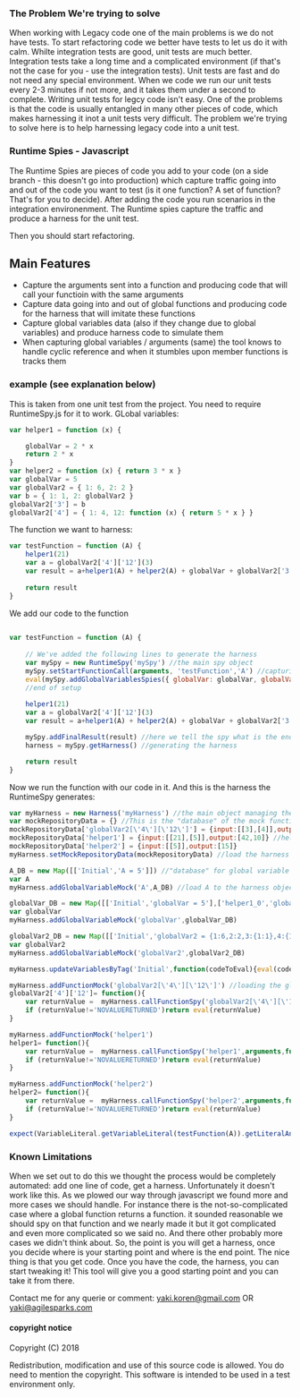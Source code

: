 ### The Problem We're trying to solve
When working with Legacy code one of the main problems is we do not have tests. To start refactoring code we better have tests to let us do it with calm.
Whilte integration tests are good, unit tests are much better. Integration tests take a long time and a complicated environment (if that's not the case for you - use the integration tests). Unit tests are fast and do not need any special environment. When we code we run our unit tests every 2-3 minutes if not more, and it takes them under a second to complete.
Writing unit tests for legcy code isn't easy. One of the problems is that the code is usually entangled in many other pieces of code, which makes harnessing it inot a unit tests very difficult.
The problem we're trying to solve here is to help harnessing legacy code into a unit test.

### Runtime Spies - Javascript
The Runtime Spies are pieces of code you add to your code (on a side branch - this doesn't go into production) which capture traffic going into and out of the code you want to test (is it one function? A set of function? That's for you to decide).
After adding the code you run scenarios in the integration environenment. The Runtime spies capture the traffic and produce a harness for the unit test.

Then you should start refactoring.

## Main Features
- Capture the arguments sent into a function and producing code that will call your functioin with the same arguments
- Capture data going into and out of global functions and producing code for the harness that will imitate these functions
- Capture global variables data (also if they change due to global variables) and produce harness code to simulate them
- When capturing global variables / arguments (same) the tool knows to handle cyclic reference and when it stumbles upon member functions is tracks them

### example (see explanation below)
This is taken from one unit test from the project. You need to require RuntimeSpy.js for it to work.
GLobal variables:
```js
var helper1 = function (x) {

    globalVar = 2 * x
    return 2 * x
}
var helper2 = function (x) { return 3 * x }
var globalVar = 5
var globalVar2 = { 1: 6, 2: 2 }
var b = { 1: 1, 2: globalVar2 }
globalVar2['3'] = b
globalVar2['4'] = { 1: 4, 12: function (x) { return 5 * x } }
```
The function we want to harness:
```js
var testFunction = function (A) {
    helper1(21)
    var a = globalVar2['4']['12'](3)
    var result = a+helper1(A) + helper2(A) + globalVar + globalVar2['3']['2']['1'] + globalVar2['4']['12'](4)
    
    return result
}   
```
We add our code to the function
```js
 
var testFunction = function (A) {
            
    // We've added the following lines to generate the harness
    var mySpy = new RuntimeSpy('mySpy') //the main spy object
    mySpy.setStartFunctionCall(arguments, 'testFunction','A') //capturing the function's arguments (2nd paramtere is the function's name, third is the list of parameters
    eval(mySpy.addGlobalVariablesSpies({ globalVar: globalVar, globalVar2: globalVar2, helper1: helper1, helper2: helper2 }).getCodeToEvalToSpyOnVariables()) //spying on global variables
    //end of setup
    
    helper1(21)
    var a = globalVar2['4']['12'](3)
    var result = a+helper1(A) + helper2(A) + globalVar + globalVar2['3']['2']['1'] + globalVar2['4']['12'](4)

    mySpy.addFinalResult(result) //here we tell the spy what is the end result so it can later assert on it
    harness = mySpy.getHarness() //generating the harness

    return result
}

```
Now we run the function with our code in it. And this is the harness the RuntimeSpy generates:
```js
var myHarness = new Harness('myHarness') //the main object managing the operation
var mockRepositoryData = {} //This is the "database" of the mock functions
mockRepositoryData['globalVar2[\'4\'][\'12\']'] = {input:[[3],[4]],output:[15,20]}
mockRepositoryData['helper1'] = {input:[[21],[5]],output:[42,10]} //helper1 was called twice. At the first time there was one input, 21, and the output was 42. At the second time it was 5 and 10.
mockRepositoryData['helper2'] = {input:[[5]],output:[15]}
myHarness.setMockRepositoryData(mockRepositoryData) //load the harness object with this information

A_DB = new Map([['Initial','A = 5']]) //"database" for global variable A. It had one value throughout the program's run: 5
var A
myHarness.addGlobalVariableMock('A',A_DB) //load A to the harness object

globalVar_DB = new Map([['Initial','globalVar = 5'],['helper1_0','globalVar = 42'],['helper1_1','globalVar = 10']])
var globalVar
myHarness.addGlobalVariableMock('globalVar',globalVar_DB)

globalVar2_DB = new Map([['Initial','globalVar2 = {1:6,2:2,3:{1:1},4:{1:4,12:function(){}}};globalVar2[\'3\'][\'2\']=globalVar2']])
var globalVar2
myHarness.addGlobalVariableMock('globalVar2',globalVar2_DB)

myHarness.updateVariablesByTag('Initial',function(codeToEval){eval(codeToEval)}) //Here, the global variables (A, globalVar and globalVar2 are updated to to have the first value (tag == "Initial"))

myHarness.addFunctionMock('globalVar2[\'4\'][\'12\']') //loading the global function, globalVar2['4']['12'] to the harness object. The below is the definition of the function
globalVar2['4']['12']= function(){
    var returnValue =  myHarness.callFunctionSpy('globalVar2[\'4\'][\'12\']',arguments,function(codeToEval){eval(codeToEval)})
    if (returnValue!='NOVALUERETURNED')return eval(returnValue)
}

myHarness.addFunctionMock('helper1')
helper1= function(){
    var returnValue =  myHarness.callFunctionSpy('helper1',arguments,function(codeToEval){eval(codeToEval)})
    if (returnValue!='NOVALUERETURNED')return eval(returnValue)
}

myHarness.addFunctionMock('helper2')
helper2= function(){
    var returnValue =  myHarness.callFunctionSpy('helper2',arguments,function(codeToEval){eval(codeToEval)})
    if (returnValue!='NOVALUERETURNED')return eval(returnValue)
}

expect(VariableLiteral.getVariableLiteral(testFunction(A)).getLiteralAndCyclicDefinition('result')).equals('result = 76') //here the program is called and the result is asserted
```
### Known Limitations
When we set out to do this we thought the process would be completely automated: add one line of code, get a harness.
Unfortunately it doesn't work like this.
As we plowed our way through javascript we found more and more cases we should handle.
For instance there is the not-so-complicated case where a global function returns a function. it sounded reasonable we should spy on that function and we nearly made it but it got complicated and even more complicated so we said no.
And there other probably more cases we didn't think about.
So, the point is you will get a harness, once you decide where is your starting point and where is the end point. The nice thing is that you get code. Once you have the code, the harness, you can start tweaking it! This tool will give you a good starting point and you can take it from there.


Contact me for any querie or comment: yaki.koren@gmail.com OR yaki@agilesparks.com

#### copyright notice

Copyright (C) 2018 
 
Redistribution, modification and use of this source code is allowed. You do need to mention the copyright.
This software is intended to be used in a test environment only.
